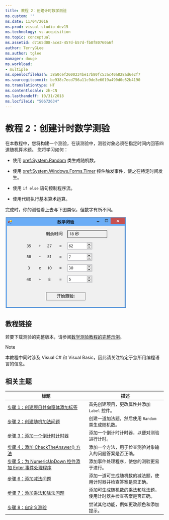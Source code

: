 ```yaml
---
title: 教程 2：创建计时数学测验
ms.custom: ''
ms.date: 11/04/2016
ms.prod: visual-studio-dev15
ms.technology: vs-acquisition
ms.topic: conceptual
ms.assetid: d7165d08-ace3-457d-b57d-fb8f80760a6f
author: TerryGLee
ms.author: tglee
manager: douge
ms.workload:
- multiple
ms.openlocfilehash: 38a0cef2600234be17b80fc53ac40a828ad6e2f7
ms.sourcegitcommit: be938c7ecd756a11c9de3e6019a490d0e52b4190
ms.translationtype: HT
ms.contentlocale: zh-CN
ms.lasthandoff: 10/31/2018
ms.locfileid: "50672634"
---
```

# <a name="tutorial-2-create-a-timed-math-quiz"></a>教程 2：创建计时数学测验

在本教程中，您将构建一个测验，在该测验中，测验对象必须在指定时间内回答四道随机算术题。 您将学习如何：

-   使用 <xref:System.Random> 类生成随机数。

-   使用 <xref:System.Windows.Forms.Timer> 控件触发事件，使之在特定时间发生。

-   使用 `if else` 语句控制程序流。

-   使用代码执行基本算术运算。

完成时，你的测验看上去与下图类似，但数字有所不同。

![包含四个问题的数学测验](../ide/media/express_finishedquiz.png)

## <a name="tutorial-links"></a>教程链接

若要下载测验的完整版本，请参阅[数学测验教程的完整示例](https://code.msdn.microsoft.com/Complete-Math-Quiz-8581813c)。

> [!NOTE]
> 本教程中同时涉及 Visual C# 和 Visual Basic，因此请关注特定于您所用编程语言的信息。

## <a name="related-topics"></a>相关主题

|标题|描述|
|-----------|-----------------|
|[步骤 1：创建项目并向窗体添加标签](../ide/step-1-create-a-project-and-add-labels-to-your-form.md)|首先创建项目，更改属性并添加 `Label` 控件。|
|[步骤 2：创建随机加法问题](../ide/step-2-create-a-random-addition-problem.md)|创建一道加法题，然后使用 `Random` 类生成随机数。|
|[步骤 3：添加一个倒计时计时器](../ide/step-3-add-a-countdown-timer.md)|添加一个倒计时计时器，以便对测验进行计时。|
|[步骤 4：添加 CheckTheAnswer() 方法](../ide/step-4-add-the-checktheanswer-parens-method.md)|添加一个方法，用于检查测验对象输入的问题答案是否正确。|
|[步骤 5：为 NumericUpDown 控件添加 Enter 事件处理程序](../ide/step-5-add-enter-event-handlers-for-the-numericupdown-controls.md)|添加事件处理程序，使您的测验更易于进行。|
|[步骤 6：添加减法问题](../ide/step-6-add-a-subtraction-problem.md)|添加一道可生成随机数的减法题，使用计时器并检查答案是否正确。|
|[步骤 7：添加乘法和除法问题](../ide/step-7-add-multiplication-and-division-problems.md)|添加可生成随机数的乘法和除法题，使用计时器并检查答案是否正确。|
|[步骤 8：自定义测验](../ide/step-8-customize-the-quiz.md)|尝试其他功能，例如更改颜色和添加提示。|
